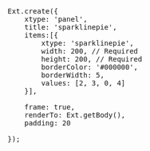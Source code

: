 <pre class="runnable run">
Ext.create({
    xtype: 'panel',
    title: 'sparklinepie',
    items:[{
        xtype: 'sparklinepie',
        width: 200, // Required
        height: 200, // Required
        borderColor: '#000000',
        borderWidth: 5,
        values: [2, 3, 0, 4]
    }],
    
    frame: true,
    renderTo: Ext.getBody(),
    padding: 20
    
});

</pre>